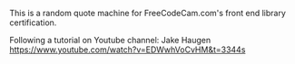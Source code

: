 This is a random quote machine for FreeCodeCam.com's front end library certification.

Following a tutorial on Youtube channel: Jake Haugen
https://www.youtube.com/watch?v=EDWwhVoCvHM&t=3344s